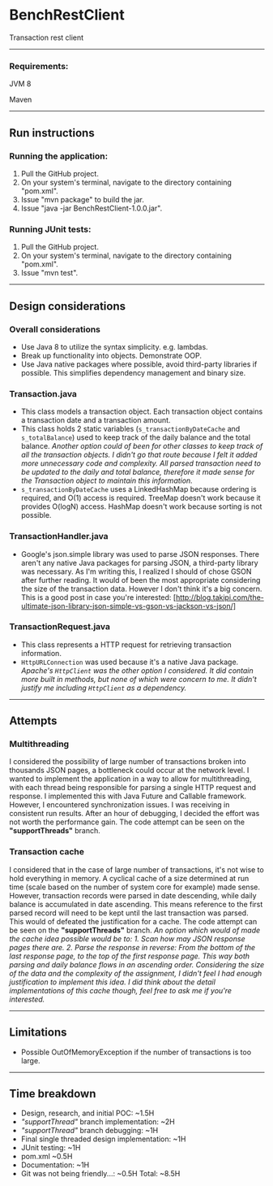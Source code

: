 # BenchRestClient
Transaction rest client

--------------------------------------------------------------------------------------
### Requirements:
JVM 8

Maven

--------------------------------------------------------------------------------------
## Run instructions
### Running the application:
1. Pull the GitHub project.
2. On your system's terminal, navigate to the directory containing "pom.xml".
3. Issue "mvn package" to build the jar.
4. Issue "java -jar BenchRestClient-1.0.0.jar".

### Running JUnit tests:
1. Pull the GitHub project.
2. On your system's terminal, navigate to the directory containing "pom.xml".
3. Issue "mvn test".

--------------------------------------------------------------------------------------
## Design considerations
### Overall considerations
- Use Java 8 to utilize the syntax simplicity. e.g. lambdas.
- Break up functionality into objects. Demonstrate OOP.
- Use Java native packages where possible, avoid third-party libraries if possible. 
This simplifies dependency management and binary size.
### Transaction.java
- This class models a transaction object. Each transaction object contains a 
transaction date and a transaction amount.
- This class holds 2 static variables (`s_transactionByDateCache` and `s_totalBalance`) 
used to keep track of the daily balance and the total balance. *Another option
could of been for other classes to keep track of all the transaction objects.
I didn't go that route because I felt it added more unnecessary code and complexity.
All parsed transaction need to be updated to the daily and total balance, therefore 
it made sense for the Transaction object to maintain this information.*
- `s_transactionByDateCache` uses a LinkedHashMap because ordering is required, and
O(1) access is required. TreeMap doesn't work because it provides O(logN) access.
HashMap doesn't work because sorting is not possible.
### TransactionHandler.java
- Google's json.simple library was used to parse JSON responses. There aren't
any native Java packages for parsing JSON, a third-party library was necessary.
As I'm writing this, I realized I should of chose GSON after further reading. 
It would of been the most appropriate considering the size of the transaction data. 
However I don't think it's a big concern. This is a good post in case you're interested: 
[http://blog.takipi.com/the-ultimate-json-library-json-simple-vs-gson-vs-jackson-vs-json/]
### TransactionRequest.java
- This class represents a HTTP request for retrieving transaction information.
- `HttpURLConnection` was used because it's a native Java package. *Apache's `HttpClient` 
was the other option I considered. It did contain more built in methods, but none of 
which were concern to me. It didn't justify me including `HttpClient` as a dependency.*

--------------------------------------------------------------------------------------
## Attempts
### Multithreading
I considered the possibility of large number of transactions broken into thousands
JSON pages, a bottleneck could occur at the network level. I wanted to implement the
application in a way to allow for multithreading, with each thread being responsible
for parsing a single HTTP request and response. I implemented this with Java Future
and Callable framework. However, I encountered synchronization issues. I was receiving
in consistent run results. After an hour of debugging, I decided the effort was not 
worth the performance gain. The code attempt can be seen on the __"supportThreads"__ branch.
### Transaction cache
I considered that in the case of large number of transactions, it's not wise to hold 
everything in memory. A cyclical cache of a size determined at run time (scale based on 
the number of system core for example) made sense. However, transaction records were
parsed in date descending, while daily balance is accumulated in date ascending. This
means reference to the first parsed record will need to be kept until the last
transaction was parsed. This would of defeated the justification for a cache. The
code attempt can be seen on the __"supportThreads"__ branch. *An option which would of 
made the cache idea possible would be to:*
*1. Scan how may JSON response pages there are.*
*2. Parse the response in reverse: From the bottom of the last response page, to the
top of the first response page.*
*This way both parsing and daily balance flows in an ascending order. Considering the
size of the data and the complexity of the assignment, I didn't feel I had enough
justification to implement this idea. I did think about the detail implementations
of this cache though, feel free to ask me if you're interested.*

--------------------------------------------------------------------------------------
## Limitations
- Possible OutOfMemoryException if the number of transactions is too large.

--------------------------------------------------------------------------------------
## Time breakdown
- Design, research, and initial POC: ~1.5H
- _"supportThread"_ branch implementation: ~2H
- _"supportThread"_ branch debugging: ~1H
- Final single threaded design implementation: ~1H
- JUnit testing: ~1H
- pom.xml ~0.5H
- Documentation: ~1H
- Git was not being friendly...: ~0.5H
Total: ~8.5H




